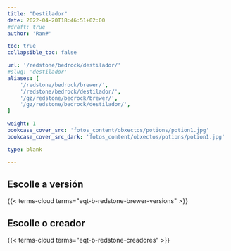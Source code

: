 ```yaml
---
title: "Destilador"
date: 2022-04-20T18:46:51+02:00
#draft: true
author: 'Ran#'

toc: true
collapsible_toc: false

url: '/redstone/bedrock/destilador/'
#slug: 'destilador'
aliases: [
    '/redstone/bedrock/brewer/',
    '/redstone/bedrock/destilador/',
    '/gz/redstone/bedrock/brewer/',
    '/gz/redstone/bedrock/destilador/',
]

weight: 1
bookcase_cover_src: 'fotos_content/obxectos/potions/potion1.jpg'
bookcase_cover_src_dark: 'fotos_content/obxectos/potions/potion1.jpg'

type: blank

---
```


<!-- [info](./info) -->

## Escolle a versión

{{< terms-cloud terms="eqt-b-redstone-brewer-versions" >}}

## Escolle o creador

{{< terms-cloud terms="eqt-b-redstone-creadores" >}}
